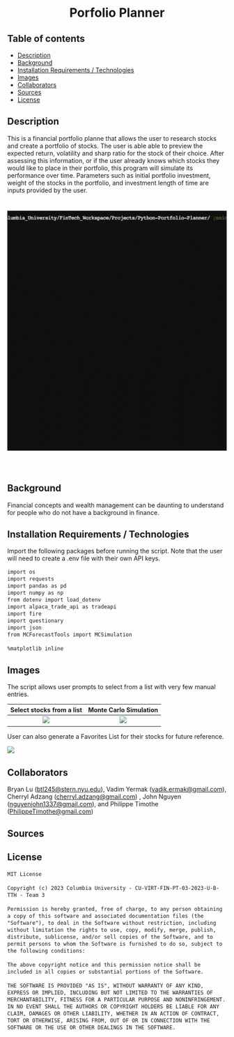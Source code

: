 <h1 align="center">Porfolio Planner</h1>

## Table of contents

- [Description](#description)
- [Background](#background)
- [Installation Requirements / Technologies](#installation-requirements-technologies)
- [Images](#images)
- [Collaborators](#collaborators)
- [Sources](#sources)
- [License](#license)

## Description
This is a financial portfolio planne that allows the user to research stocks and create a portfolio of stocks. The user is able able to preview the expected return, volatility and sharp ratio for the stock of their choice. After assessing this information, or if the user already knows which stocks they would like to place in their portfolio, this program will simulate its performance over time. Parameters such as initial portfolio investment, weight of the stocks in the portfolio, and investment length of time are inputs provided by the user.



<div align="center">
<img src="Images/Portfolio Planner.gif"  style="width: 100%; height: 600px; object-fit: none;">
</div>
<br/>

## Background
Financial concepts and wealth management can be daunting to understand for people who do not have a background in finance.

## Installation Requirements / Technologies
Import the following packages before running the script. Note that the user will need to create a .env file with their own API keys.
```
import os
import requests
import pandas as pd
import numpy as np
from dotenv import load_dotenv
import alpaca_trade_api as tradeapi
import fire
import questionary
import json
from MCForecastTools import MCSimulation

%matplotlib inline
```
## Images
The script allows user prompts to select from a list with very few manual entries.

| Select stocks from a list| Monte Carlo Simulation |
| :-----------------:| :-----------------:|
| <img src = "https://github.com/VadimYermak/Project-1/blob/main/Images/Stocks%20List.png" width="300">| <img src = "https://github.com/VadimYermak/Project-1/blob/main/Images/Monte%20Carlo%20Simulation.png" width="420"> |

User can also generate a Favorites List for their stocks for future reference.

<img src = "https://github.com/VadimYermak/Project-1/blob/main/Images/Favorites%20List.png" width="300">

## Collaborators
Bryan Lu (btl245@stern.nyu.edu), Vadim Yermak (vadik.ermak@gmail.com), Cherryl Adzang (cherryl.adzang@gmail.com) , John Nguyen (nguyenjohn1337@gmail.com), and Philippe Timothe (PhilippeTimothe@gmail.com)

## Sources

## License

    MIT License

    Copyright (c) 2023 Columbia University - CU-VIRT-FIN-PT-03-2023-U-B-TTH - Team 3

    Permission is hereby granted, free of charge, to any person obtaining a copy of this software and associated documentation files (the "Software"), to deal in the Software without restriction, including without limitation the rights to use, copy, modify, merge, publish, distribute, sublicense, and/or sell copies of the Software, and to permit persons to whom the Software is furnished to do so, subject to the following conditions:

    The above copyright notice and this permission notice shall be included in all copies or substantial portions of the Software.

    THE SOFTWARE IS PROVIDED "AS IS", WITHOUT WARRANTY OF ANY KIND, EXPRESS OR IMPLIED, INCLUDING BUT NOT LIMITED TO THE WARRANTIES OF MERCHANTABILITY, FITNESS FOR A PARTICULAR PURPOSE AND NONINFRINGEMENT. IN NO EVENT SHALL THE AUTHORS OR COPYRIGHT HOLDERS BE LIABLE FOR ANY CLAIM, DAMAGES OR OTHER LIABILITY, WHETHER IN AN ACTION OF CONTRACT, TORT OR OTHERWISE, ARISING FROM, OUT OF OR IN CONNECTION WITH THE SOFTWARE OR THE USE OR OTHER DEALINGS IN THE SOFTWARE.
